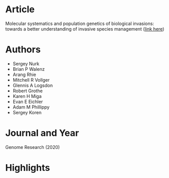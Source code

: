 # Article  
Molecular systematics and population genetics of biological invasions: towards a better understanding of invasive species management ([link here](https://doi.org/10.1111/j.1744-7348.2008.00280.x))

# Authors  
* Sergey Nurk
* Brian P Walenz
* Arang Rhie
* Mitchell R Vollger
* Glennis A Logsdon
* Robert Grothe
* Karen H Miga
* Evan E Eichler
* Adam M Phillippy
* Sergey Koren

# Journal and Year  
Genome Research (2020)

# Highlights

## 
